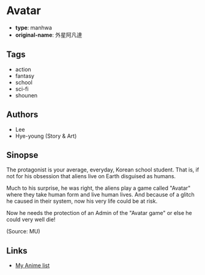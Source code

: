 # Avatar

-   **type**: manhwa
-   **original-name**: 外星阿凡達

## Tags

-   action
-   fantasy
-   school
-   sci-fi
-   shounen

## Authors

-   Lee
-   Hye-young (Story & Art)

## Sinopse

The protagonist is your average, everyday, Korean school student. That is, if not for his obsession that aliens live on Earth disguised as humans.

Much to his surprise, he was right, the aliens play a game called "Avatar" where they take human form and live human lives. And because of a glitch he caused in their system, now his very life could be at risk.

Now he needs the protection of an Admin of the "Avatar game" or else he could very well die!

(Source: MU)

## Links

-   [My Anime list](https://myanimelist.net/manga/33485/Avatar)
